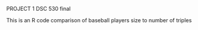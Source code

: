 PROJECT 1
DSC 530 final
 
This is an R code comparison of baseball players size to number of triples

